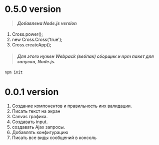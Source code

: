# 0.5.0 version
>#### *Добавлена Node.js version*
<ol>
    <li>Cross.power();</li>
    <li>new Cross.Cross('true');</li>
    <li>Cross.createApp();</li>
</ol>

>#### *Для этого нужен Webpack (вебпак) сборщик и npm пакет для запуска, Node.js.*
```npm
npm init
```

# 0.0.1 version
<ol>
    <li>Создание компонентов и правильность иих валидации.</li>
    <li>Писать текст на экран</li>
    <li>Canvas графика.</li>
    <li>Создавать input.</li>
    <li> создавать Ajax запросы.</li>
    <li>Добавлять конфигурацию</li>
    <li>Писать все виды сообщений в консоль</li>
</ol>
